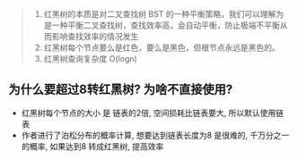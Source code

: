> 1. 红黑树的本质是对二叉查找树 BST 的一种平衡策略，我们可以理解为是一种平衡二叉查找树，查找效率高，会自动平衡，防止极端不平衡从而影响查找效率的情况发生
> 2. 红黑树每个节点要么是红色，要么是黑色，但根节点永远是黑色的。
> 3. 红黑树查询复杂度 O(logn)



## 为什么要超过8转红黑树? 为啥不直接使用?

- 红黑树每个节点的大小 是 链表的2倍, 空间损耗比链表要大, 所以默认使用链表
- 作者进行了泊松分布的概率计算, 想要达到链表长度为8 是很难的, 千万分之一的概率, 如果达到8 转成红黑树, 提高效率

